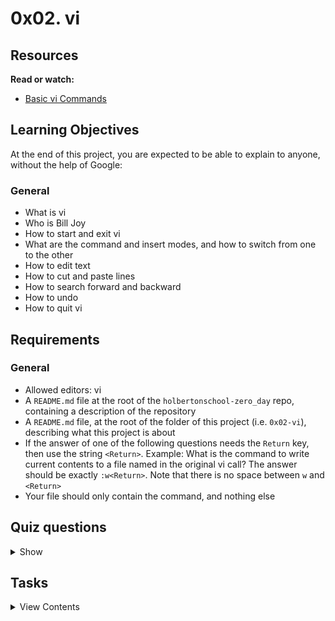 # 0x02. vi

## Resources
**Read or watch:**
- [Basic vi Commands](https://www.cs.colostate.edu/helpdocs/vi.html)

## Learning Objectives
At the end of this project, you are expected to be able to explain to anyone, without the help of Google:

### General
- What is vi
- Who is Bill Joy
- How to start and exit vi
- What are the command and insert modes, and how to switch from one to the other
- How to edit text
- How to cut and paste lines
- How to search forward and backward
- How to undo
- How to quit vi
## Requirements
### General
- Allowed editors: vi
- A `README.md` file at the root of the `holbertonschool-zero_day` repo, containing a description of the repository
- A `README.md` file, at the root of the folder of this project (i.e. `0x02-vi`), describing what this project is about
- If the answer of one of the following questions needs the `Return` key, then use the string `<Return>`. Example: What is the command to write current contents to a file named in the original vi call? The answer should be exactly `:w<Return>`. Note that there is no space between `w` and `<Return>`
- Your file should only contain the command, and nothing else

## Quiz questions

<details>
<summary>Show</summary>

### Question #0
Vim is included with almost every Linux distribution.

[x] True

[ ] False

### Question #1
How do you enter Command Mode in Vi(m)?

[ ] `Ctrl / Command + C`

[x] `<ESC>`

[ ] `<Return>`

### Question #2
How do you enter Insert Mode in Vi(m)?

[ ] `<Insert>`

[ ] `<Return>`

[x] `i`

### Question #3
How do you quit Vi(m)?

[x] `:q<Return>`

[ ] `<ESC>`

[ ] `q`

### Question #4
What is the goal of the Framework?

[X] To ensure you do your due diligence in problem solving

[X] To help you become a software engineer with good problem solving skills, rather than a student with good grades

[X] To encourage you to understand the deeper processes of programming and not just look for code that works

</details>

## Tasks

<details>
<summary>View Contents</summary>

### [0. Inserting mandatory](./0-inserting)
What is the command to insert text before the cursor?

**Repo:**

GitHub repository: `holbertonschool-zero_day`
Directory: `0x02-vi`
File: `0-inserting`

### [1. Cutting mandatory](./1-cutting)
What is the command to cut the current line? (yank, cut)

**Repo:**

GitHub repository: `holbertonschool-zero_day`
Directory: `0x02-vi`
File: `1-cutting`

### [2. Pasting mandatory](./2-pasting)
What is the command to paste the lines in the buffer into the text after the current line?

**Repo:**

GitHub repository: `holbertonschool-zero_day`
Directory: `0x02-vi`
File: `2-pasting`

### [3. Undoing mandatory](./3-undoing)
What is the command to undo what you just did?

**Repo:**

GitHub repository: `holbertonschool-zero_day`
Directory: `0x02-vi`
File: `3-undoing`

### [4. Exiting mandatory](./4-exiting)
What is the command to quit vi even though latest changes have not been saved for this vi call?

**Repo:**

GitHub repository: `holbertonschool-zero_day`
Directory: `0x02-vi`
File: `4-exiting`

### [5. Beginning of the line mandatory](./5-beginning_line)
What is the command to move the cursor to the start of the current line?

**Repo:**

GitHub repository: `holbertonschool-zero_day`
Directory: `0x02-vi`
File: `5-beginning_line`

### [6. End of the line mandatory](./6-end_line)
What is the command to move the cursor to the end of the line?

**Repo:**

GitHub repository: `holbertonschool-zero_day`
Directory: `0x02-vi`
File: `6-end_line`

### [7. Line 32 ](./100-move_to_line)`#advanced`
What is the command to move the cursor to line 32?

**Repo:**

* GitHub repository: `holbertonschool-zero_day`
* Directory: `0x02-vi`
* File: `100-move_to_line`

### [8. Delete current and previous line](./101-delete_line)`#advanced`
What is the command to delete the current and previous line at the same time?

**Repo:**

* GitHub repository: `holbertonschool-zero_day`
* Directory: `0x02-vi`
* File: `101-delete_line`

## Author

- **Migue** - [Miguelro123](https://github.com/Miguelro123)
</details>
